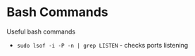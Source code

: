 # Bash Commands

Useful bash commands

* `sudo lsof -i -P -n | grep LISTEN` - checks ports listening
